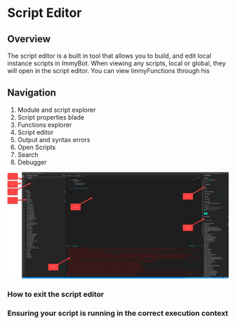 # Script Editor

## Overview
The script editor is a built in tool that allows you to build, and edit local instance scripts in ImmyBot. When viewing any scripts, local or global, they will open in the script editor. You can view ImmyFunctions through his
## Navigation
1. Module and script explorer
2. Script properties blade
3. Functions explorer
4. Script editor
5. Output and syntax errors
6. Open Scripts
7. Search
8. Debugger

![ScriptEditor](./ScriptEditor.png)

### How to exit the script editor

### Ensuring your script is running in the correct execution context